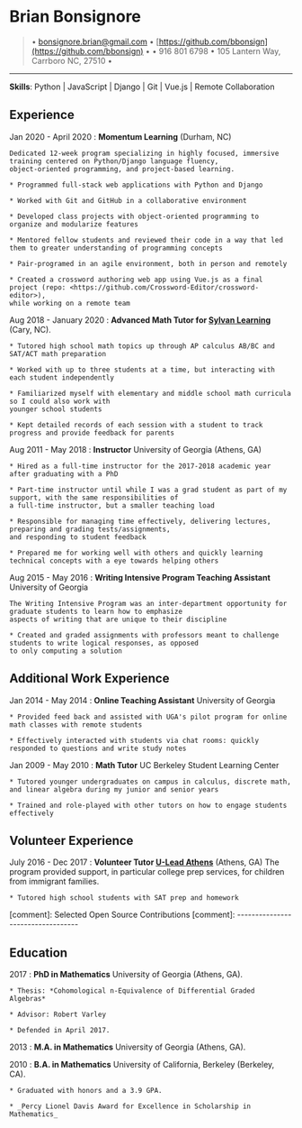 Brian Bonsignore
=========================
> • <bonsignore.brian@gmail.com> • [https://github.com/bbonsign](https://github.com/bbonsign) •
> • 916 801 6798 • 105 Lantern Way, Carrboro NC, 27510 •

-------------------------------------------------------------------------------

**Skills**: Python | JavaScript | Django | Git | Vue.js | Remote Collaboration


Experience
----------

Jan 2020 - April 2020
:   **Momentum Learning** (Durham, NC)

    Dedicated 12-week program specializing in highly focused, immersive training centered on Python/Django language fluency,
    object-oriented programming, and project-based learning.

    * Programmed full-stack web applications with Python and Django

    * Worked with Git and GitHub in a collaborative environment

    * Developed class projects with object-oriented programming to organize and modularize features

    * Mentored fellow students and reviewed their code in a way that led them to greater understanding of programming concepts

    * Pair-programed in an agile environment, both in person and remotely 

    * Created a crossword authoring web app using Vue.js as a final project (repo: <https://github.com/Crossword-Editor/crossword-editor>), 
    while working on a remote team


Aug 2018 - January 2020
:   **Advanced Math Tutor for [Sylvan Learning](https://www.sylvanlearning.com/)** (Cary, NC).

    * Tutored high school math topics up through AP calculus AB/BC and SAT/ACT math preparation

    * Worked with up to three students at a time, but interacting with each student independently

    * Familiarized myself with elementary and middle school math curricula so I could also work with
    younger school students

    * Kept detailed records of each session with a student to track progress and provide feedback for parents


Aug 2011 - May 2018
:   **Instructor** University of Georgia (Athens, GA)

    * Hired as a full-time instructor for the 2017-2018 academic year after graduating with a PhD

    * Part-time instructor until while I was a grad student as part of my support, with the same responsibilities of
    a full-time instructor, but a smaller teaching load

    * Responsible for managing time effectively, delivering lectures, preparing and grading tests/assignments,
    and responding to student feedback

    * Prepared me for working well with others and quickly learning technical concepts with a eye towards helping others


Aug 2015 - May 2016
:   **Writing Intensive Program Teaching Assistant** University of Georgia

    The Writing Intensive Program was an inter-department opportunity for graduate students to learn how to emphasize
    aspects of writing that are unique to their discipline

    * Created and graded assignments with professors meant to challenge students to write logical responses, as opposed
    to only computing a solution



Additional Work Experience
--------------------------

Jan 2014 - May 2014
:   **Online Teaching Assistant** University of Georgia

    * Provided feed back and assisted with UGA's pilot program for online math classes with remote students

    * Effectively interacted with students via chat rooms: quickly responded to questions and write study notes

Jan 2009 - May 2010
:   **Math Tutor** UC Berkeley Student Learning Center

    * Tutored younger undergraduates on campus in calculus, discrete math, and linear algebra during my junior and senior years

    * Trained and role-played with other tutors on how to engage students effectively


Volunteer Experience
--------------------

July 2016 - Dec 2017
:   **Volunteer Tutor [U-Lead Athens](https://www.uleadathens.org/)** (Athens, GA)
    The program provided support, in particular college prep services, for children from immigrant families.

    * Tutored high school students with SAT prep and homework



[comment]: Selected Open Source Contributions
[comment]: ----------------------------------


Education
---------

2017
:   **PhD in Mathematics** University of Georgia (Athens, GA).

    * Thesis: *Cohomological n-Equivalence of Differential Graded Algebras*

    * Advisor: Robert Varley

    * Defended in April 2017.

2013
:   **M.A. in Mathematics** University of Georgia (Athens, GA).


2010
:   **B.A. in Mathematics** University of California, Berkeley (Berkeley, CA).

    * Graduated with honors and a 3.9 GPA.

    * _Percy Lionel Davis Award for Excellence in Scholarship in Mathematics_




<!-- > • <bonsignore.brian@gmail.com> • [![GitHub][GitHubIcon] https://github.com/bbonsign](https://github.com/bbonsign) • \ -->
<!-- [GitHubIcon]: ../github-icon.svg -->
